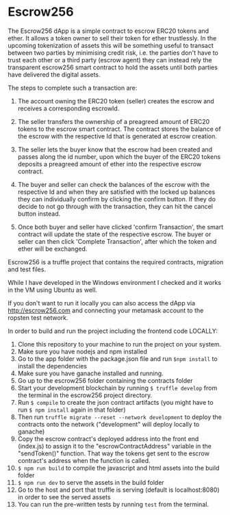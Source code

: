 # Escrow256

The Escrow256 dApp is a simple contract to escrow ERC20 tokens and ether. It allows a token owner to sell their token for ether trustlessly. In the upcoming tokenization of assets this will be something useful to transact between two parties by minimising credit risk, i.e. the parties don't have to trust each other or a third party (escrow agent) they can instead rely the transparent escrow256 smart contract to hold the assets until both parties have delivered the digital assets.

 The steps to complete such a transaction are:

1. The account owning the ERC20 token (seller) creates the escrow and receives a corresponding escrowId.

2. The seller transfers the ownership of a preagreed amount of ERC20 tokens to the escrow smart contract. The contract stores the balance of the escrow with the respective Id that is generated at escrow creation.

3. The seller lets the buyer know that the escrow had been created and passes along the id number, upon which the buyer of the ERC20 tokens deposits a preagreed amount of ether into the respective escrow contract.

4. The buyer and seller can check the balances of the escrow with the respective Id and when they are satisfied with the locked up balances they can individually confirm by clicking the confirm button. If they do decide to not go through with the transaction, they can hit the cancel button instead.

5. Once both buyer and seller have clicked 'confirm Transaction', the smart contract will update the state of the respective escrow. The buyer or seller can then click 'Complete Transaction', after which the token and ether will be exchanged.

Escrow256 is a truffle project that contains the required contracts, migration and test files.

While I have developed in the Windows environment I checked and it works in the VM using Ubuntu as well.

If you don't want to run it locally you can also access the dApp via http://escrow256.com and connecting your metamask account to the ropsten test network.

In order to build and run the project including the frontend code LOCALLY:

1. Clone this repository to your machine to run the project on your system.
2. Make sure you have nodejs and npm installed
3. Go to the app folder with the package.json file and run `$npm install` to install the dependencies
4. Make sure you have ganache installed and running. 
5. Go up to the escrow256 folder containing the contracts folder
6. Start your development blockchain by running `$ truffle develop` from the terminal in the escrow256 project directory.
7. Run `$ compile` to create the json contract artifacts (you might have to run `$ npm install` again in that folder)
8. Then run `truffle migrate --reset --network development` to deploy the contracts onto the network ("development" will deploy locally to ganache)
9. Copy the escrow contract's deployed address into the front end (index.js) to assign it to the "escrowContractAddress" variable in the "sendToken()" function. That way the tokens get sent to the escrow contract's address when the function is called.
10. `$ npm run build` to compile the javascript and html assets into the build folder
11. `$ npm run dev` to serve the assets in the build folder
12. Go to the host and port that truffle is serving (default is localhost:8080) in order to see the served assets
13. You can run the pre-written tests by running `test` from the terminal.

